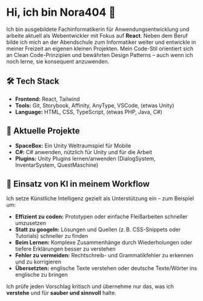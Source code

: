 # Hi, ich bin Nora404 👋

Ich bin ausgebildete Fachinformatikerin für Anwendungsentwicklung und arbeite aktuell als Webentwickler mit Fokus auf **React**. 
Neben dem Beruf bilde ich mich an der Abendschule zum Informatiker weiter und entwickle in meiner Freizeit an eigenen kleinen Projekten.
Mein Code-Stil orientiert sich an Clean Code-Prinzipien und bewährten Design Patterns – auch wenn ich noch lerne, sie konsequent anzuwenden.

## 🛠 Tech Stack

- **Frontend:** React, Tailwind
- **Tools:** Git, Storybook, Affinity, AnyType, VSCode, (etwas Unity)
- **Language:** HTML, CSS, TypeScript, (etwas PHP, Java, C#)

## 🚀 Aktuelle Projekte

- **SpaceBox:** Ein Unity Weltraumspiel für Mobile
- **C#:** C# anwenden, nützlich für Unity und für die Arbeit 
- **Plugins:** Unity Plugins lernen/anwenden (DialogSystem, InventarSystem, QuestMaschine) 

## 🤖 Einsatz von KI in meinem Workflow

Ich setze Künstliche Intelligenz gezielt als Unterstützung ein – zum Beispiel um:

- **Effizient zu coden:** Prototypen oder einfache Fleißarbeiten schneller umzusetzen
- **Statt zu googeln:** Lösungen und Quellen (z. B. CSS-Snippets oder Tutorials) schneller zu finden
- **Beim Lernen:** Komplexe Zusammenhänge durch Wiederholungen oder tiefere Erklärungen besser zu verstehen
- **Fehler zu vermeiden:** Rechtschreib- und Grammatikfehler zu erkennen und zu korrigieren
- **Übersetzten:** englische Texte verstehen oder deutsche Texte/Wörter ins englische zu bringen

Ich prüfe jeden Vorschlag kritisch und übernehme nur das, was ich **verstehe** und für **sauber und sinnvoll** halte.


<!--
**Nora404/Nora404** is a ✨ _special_ ✨ repository because its `README.md` (this file) appears on your GitHub profile.

Here are some ideas to get you started:

- 🔭 I’m currently working on ...
- 🌱 I’m currently learning ...
- 👯 I’m looking to collaborate on ...
- 🤔 I’m looking for help with ...
- 💬 Ask me about ...
- 📫 How to reach me: ...
- 😄 Pronouns: ...
- ⚡ Fun fact: ...
-->
